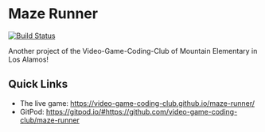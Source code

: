# Maze Runner

[![Build Status](https://travis-ci.com/video-game-coding-club/maze-runner.svg?branch=master)](https://travis-ci.com/video-game-coding-club/maze-runner)

Another project of the Video-Game-Coding-Club of Mountain Elementary
in Los Alamos!

## Quick Links

* The live game: https://video-game-coding-club.github.io/maze-runner/
* GitPod: https://gitpod.io/#https://github.com/video-game-coding-club/maze-runner
